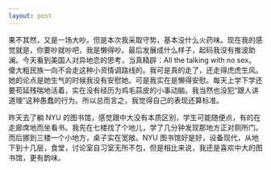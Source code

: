 ```yaml
---
layout: post
---
```


果不其然，又是一场大吵。但是本次我采取守势，基本没什么火药味。现在我的感觉就是，你要吵就吵吧，我是懒得吵。最后发展成什么样子，起码我没有推波助澜。今天看到美国人对异地恋的思考，当真精辟：All the talking with no sex。傻大粗民族一向不会走这种小资情调路线的。我可是真的走了，还走得虎虎生风。她的论点是她生气的时候我没有安慰她。可是我实在是懒得安慰。每天上学下学还要苟延残喘地活着，实在没有经历为鸡毛蒜皮的小事动脑。我当然也没犯“跟人讲道理”这种愚蠢的行为。所以总而言之，我觉得自己的表现还算标准。

昨天去了躺 NYU 的图书馆，感觉跟中大没有本质区别，学生可能随便点，有的在走廊席地而坐看书。我先在七楼找了个地儿，学了几分钟发现那地方正对厕所门。而后挪到三楼一个小地方，桌子实在宽敞。NYU 图书馆好是好，设备现代，从地下到十几层，食堂，讨论室自习室无所不包，但是相比来说，我还是喜欢中大的图书馆，更有韵味。
